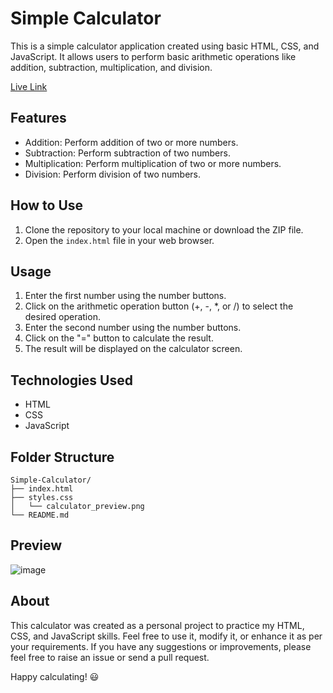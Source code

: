 # Simple Calculator

This is a simple calculator application created using basic HTML, CSS, and JavaScript. It allows users to perform basic arithmetic operations like addition, subtraction, multiplication, and division.

[Live Link](https://saan-king.github.io/SImple-Calculator/)

## Features

- Addition: Perform addition of two or more numbers.
- Subtraction: Perform subtraction of two numbers.
- Multiplication: Perform multiplication of two or more numbers.
- Division: Perform division of two numbers.

## How to Use

1. Clone the repository to your local machine or download the ZIP file.
2. Open the `index.html` file in your web browser.

## Usage

1. Enter the first number using the number buttons.
2. Click on the arithmetic operation button (+, -, *, or /) to select the desired operation.
3. Enter the second number using the number buttons.
4. Click on the "=" button to calculate the result.
5. The result will be displayed on the calculator screen.

## Technologies Used

- HTML
- CSS
- JavaScript

## Folder Structure

```
Simple-Calculator/
├── index.html
├── styles.css
│   └── calculator_preview.png
└── README.md
```

## Preview

![image](https://github.com/Saan-king/SImple-Callculator/assets/58635762/c1d117e7-85ec-406f-887b-55c62fe879d6)


## About

This calculator was created as a personal project to practice my HTML, CSS, and JavaScript skills. Feel free to use it, modify it, or enhance it as per your requirements. If you have any suggestions or improvements, please feel free to raise an issue or send a pull request.

Happy calculating! :smiley:

